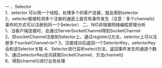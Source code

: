 一 、Selector<br/>
1、selector 可以用一个线程，处理多个的客户连接，就会用到selector<br>
2、selector能够检测多个注册的通道上是否有事件发生（注意：多个channel以事件的方式可以注册到同一个Selector）
二、NIO非阻塞网络编程原理分析<br>
1、当客户端连接时，会通过ServerSocketChannel得到SocketChannel<br>
2、将socketChannel注册到Selector上，通过register()方法，selector上可以注册多个socketChannel<br?
3、注册成功后返回一个SelectorKey，selectorKey会和该Selector关联
4、Selector进行监听select方法，返回事件发生的通道个数<br>
5、通过selectorKey反向获取SocketChannel，方法channel()<br>
6、得到channel()进行业务处理
